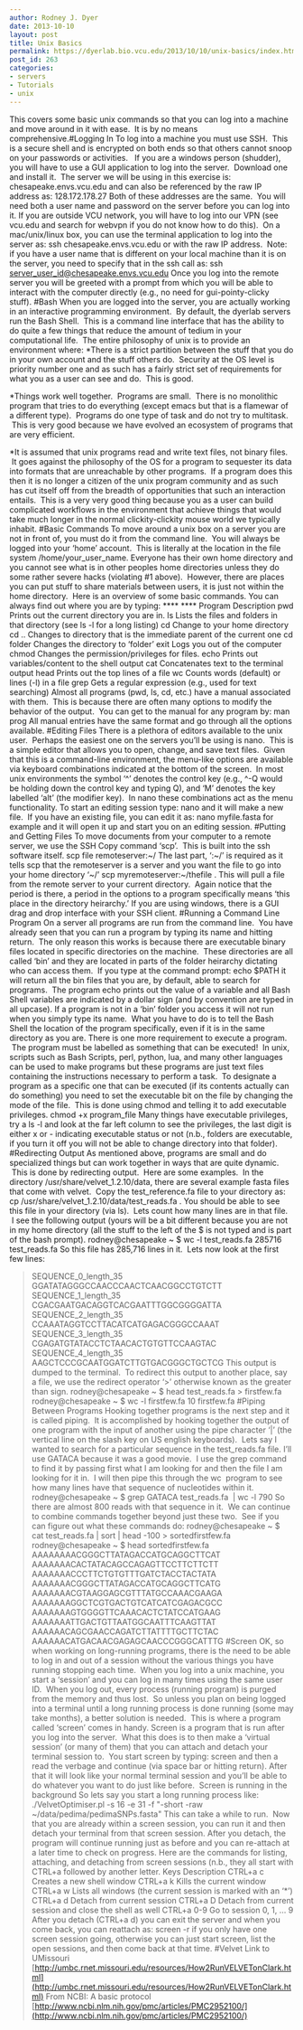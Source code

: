 ```yaml
---
author: Rodney J. Dyer
date: 2013-10-10
layout: post
title: Unix Basics
permalink: https://dyerlab.bio.vcu.edu/2013/10/10/unix-basics/index.html
post_id: 263
categories: 
- servers
- Tutorials
- unix
---
```

This covers some basic unix commands so that you can log into a machine and move around in it with ease.  It is by no means comprehensive.#Logging In
To log into a machine you must use SSH.  This is a secure shell and is encrypted on both ends so that others cannot snoop on your passwords or activities.   If you are a windows person (shudder), you will have to use a GUI application to log into the server.  Download one and install it.  The server we will be using in this exercise is:
chesapeake.envs.vcu.edu
and can also be referenced by the raw IP address as:
128.172.178.27
Both of these addresses are the same.  You will need both a user name and password on the server before you can log into it.
If you are outside VCU network, you will have to log into our VPN (see vcu.edu and search for webvpn if you do not know how to do this).  On a mac/unix/linux box, you can use the terminal application to log into the server as:
ssh chesapeake.envs.vcu.edu
or with the raw IP address.  Note: if you have a user name that is different on your local machine than it is on the server, you need to specify that in the ssh call as:
ssh server_user_id@chesapeake.envs.vcu.edu
Once you log into the remote server you will be greeted with a prompt from which you will be able to interact with the computer directly (e.g., no need for gui-pointy-clicky stuff).
#Bash
When you are logged into the server, you are actually working in an interactive programming environment.  By default, the dyerlab servers run the Bash Shell.  This is a command line interface that has the ability to do quite a few things that reduce the amount of tedium in your computational life.  The entire philosophy of unix is to provide an environment where:
*There is a strict partition between the stuff that you do in your own account and the stuff others do.  Security at the OS level is priority number one and as such has a fairly strict set of requirements for what you as a user can see and do.  This is good.
    
*Things work well together.  Programs are small.  There is no monolithic program that tries to do everything (except emacs but that is a flamewar of a different type).  Programs do one type of task and do not try to multitask.  This is very good because we have evolved an ecosystem of programs that are very efficient.
    
*It is assumed that unix programs read and write text files, not binary files.  It goes against the philosophy of the OS for a program to sequester its data into formats that are unreachable by other programs.  If a program does this then it is no longer a citizen of the unix program community and as such has cut itself off from the breadth of opportunities that such an interaction entails.  This is a very very good thing because you as a user can build complicated workflows in the environment that achieve things that would take much longer in the normal clickity-clickity mouse world we typically inhabit.
#Basic Commands
To move around a unix box on a server you are not in front of, you must do it from the command line.  You will always be logged into your ‘home’ account.  This is literally at the location in the file system /home/your_user_name. Everyone has their own home directory and you cannot see what is in other peoples home directories unless they do some rather severe hacks (violating #1 above).  However, there are places you can put stuff to share materials between users, it is just not within the home directory.  Here is an overview of some basic commands. You can always find out where you are by typing:
**** ****
Program
Description
pwd
Prints out the current directory you are in.
ls
Lists the files and folders in that directory (see ls -l for a long listing)
cd
Change to your home directory
cd ..
Changes to directory that is the immediate parent of the current one
cd folder
Changes the directory to ‘folder’
exit
Logs you out of the computer
chmod
Changes the permission/privileges for files.
echo
Prints out variables/content to the shell output
cat
Concatenates text to the terminal output
head
Prints out the top lines of a file
wc
Counts words (default) or lines (-l) in a file
grep
Gets a regular expression (e.g., used for text searching)
Almost all programs (pwd, ls, cd, etc.) have a manual associated with them.  This is because there are often many options to modify the behavior of the output.  You can get to the manual for any program by:
man prog
All manual entries have the same format and go through all the options available.
#Editing Files
There is a plethora of editors available to the unix user.  Perhaps the easiest one on the servers you’ll be using is nano.  This is a simple editor that allows you to open, change, and save text files.  Given that this is a command-line environment, the menu-like options are available via keyboard combinations indicated at the bottom of the screen.  In most unix environments the symbol ‘^’ denotes the control key (e.g., ^-Q would be holding down the control key and typing Q), and ‘M’ denotes the key labelled ‘alt’ (the modifier key).  In nano these combinations act as the menu functionality.
To start an editing session type:
nano
and it will make a new file.  If you have an existing file, you can edit it as:
nano myfile.fasta
for example and it will open it up and start you on an editing session.
#Putting and Getting Files
To move documents from your computer to a remote server, we use the SSH Copy command ‘scp’.  This is built into the ssh software itself.
scp file remoteserver:~/
The last part, ‘:~/’ is required as it tells scp that the remoteserver is a server and you want the file to go into your home directory ‘~/’
scp myremoteserver:~/thefile .
This will pull a file from the remote server to your current directory.  Again notice that the period is there, a period in the options to a program specifically means ‘this place in the directory heirarchy.’
If you are using windows, there is a GUI drag and drop interface with your SSH client.
#Running a Command Line Program
On a server all programs are run from the command line.  You have already seen that you can run a program by typing its name and hitting return.  The only reason this works is because there are executable binary files located in specific directories on the machine.  These directories are all called ‘bin’ and they are located in parts of the folder heirarchy dictating who can access them.  If you type at the command prompt:
echo $PATH
it will return all the bin files that you are, by default, able to search for programs.  The program echo prints out the value of a variable and all Bash Shell variables are indicated by a dollar sign (and by convention are typed in all upcase).
If a program is not in a ‘bin’ folder you access it will not run when you simply type its name.  What you have to do is to tell the Bash Shell the location of the program specifically, even if it is in the same directory as you are.
There is one more requirement to execute a program.  The program must be labelled as something that can be executed!  In unix, scripts such as Bash Scripts, perl, python, lua, and many other languages can be used to make programs but these programs are just text files containing the instructions necessary to perform a task.  To designate a program as a specific one that can be executed (if its contents actually can do something) you need to set the executable bit on the file by changing the mode of the file.  This is done using chmod and telling it to add executable privileges.
chmod +x program_file
Many things have executable privileges, try a ls -l and look at the far left column to see the privileges, the last digit is either x or - indicating executable status or not (n.b., folders are executable, if you turn it off you will not be able to change directory into that folder).
#Redirecting Output
As mentioned above, programs are small and do specialized things but can work together in ways that are quite dynamic.  This is done by redirecting output.  Here are some examples.  In the directory /usr/share/velvet_1.2.10/data, there are several example fasta files that come with velvet.  Copy the test_reference.fa file to your directory as:
cp /usr/share/velvet_1.2.10/data/test_reads.fa .
You should be able to see this file in your directory (via ls).  Lets count how many lines are in that file.  I see the following output (yours will be a bit different because you are not in my home directory (all the stuff to the left of the $ is not typed and is part of the bash prompt).
rodney@chesapeake ~ $ wc -l test_reads.fa
285716 test_reads.fa
So this file has 285,716 lines in it.  Lets now look at the first few lines:
>SEQUENCE_0_length_35
GGATATAGGGCCAACCCAACTCAACGGCCTGTCTT
>SEQUENCE_1_length_35
CGACGAATGACAGGTCACGAATTTGGCGGGGATTA
>SEQUENCE_2_length_35
CCAAATAGGTCCTTACATCATGAGACGGGCCAAAT
>SEQUENCE_3_length_35
CGAGATGTATACCTCTAACACTGTGTTCCAAGTAC
>SEQUENCE_4_length_35
AAGCTCCCGCAATGGATCTTGTGACGGGCTGCTCG
This output is dumped to the terminal.  To redirect this output to another place, say a file, we use the redirect operator ‘>’ otherwise known as the greater than sign.
rodney@chesapeake ~ $ head test_reads.fa > firstfew.fa
rodney@chesapeake ~ $ wc -l firstfew.fa
10 firstfew.fa
#Piping Between Programs
Hooking together programs is the next step and it is called piping.  It is accomplished by hooking together the output of one program with the input of another using the pipe character ‘|’ (the vertical line on the slash key on US english keyboards).  Lets say I wanted to search for a particular sequence in the test_reads.fa file. I’ll use GATACA because it was a good movie.  I use the grep command to find it by passing first what I am looking for and then the file I am looking for it in.  I will then pipe this through the wc  program to see how many lines have that sequence of nucleotides within it.
rodney@chesapeake ~ $ grep GATACA test_reads.fa  | wc -l
790
So there are almost 800 reads with that sequence in it.  We can continue to combine commands together beyond just these two.  See if you can figure out what these commands do:
rodney@chesapeake ~ $ cat test_reads.fa | sort | head -100 > sortedfirstfew.fa
rodney@chesapeake ~ $ head sortedfirstfew.fa
AAAAAAAACGGGCTTATAGACCATGCAGGCTTCAT
AAAAAAACACTATACAGCCAGAGTTCCTTCTTCTT
AAAAAAACCCTTCTGTGTTTGATCTACCTACTATA
AAAAAAACGGGCTTATAGACCATGCAGGCTTCATG
AAAAAAACGTAAGGAGCGTTTATGCCAAACGAAGA
AAAAAAAGGCTCGTGACTGTCATCATCGAGACGCC
AAAAAAAGTGGGGTTCAAACACTCTATCCATGAAG
AAAAAAATTGACTGTTAATGGCAATTTCAAGTTAT
AAAAAACAGCGAACCAGATCTTATTTTGCTTCTAC
AAAAAACATGACAACGAGAGCAACCCGGGCATTTG
#Screen
OK, so when working on long-running programs, there is the need to be able to log in and out of a session without the various things you have running stopping each time.  When you log into a unix machine, you start a ‘session’ and you can log in many times using the same user ID.  When you log out, every process (running program) is purged from the memory and thus lost.  So unless you plan on being logged into a terminal until a long running process is done running (some may take months), a better solution is needed.  This is where a program called ‘screen’ comes in handy.
Screen is a program that is run after you log into the server.  What this does is to then make a ‘virtual session’ (or many of them) that you can attach and detach your terminal session to.  You start screen by typing:
screen
and then a read the verbage and continue (via space bar or hitting return). After that it will look like your normal terminal session and you’ll be able to do whatever you want to do just like before.  Screen is running in the background
So lets say you start a long running process like:
./VelvetOptimiser.pl -s 16 -e 31 -f "-short -raw ~/data/pedima/pedimaSNPs.fasta"
This can take a while to run.  Now that you are already within a screen session, you can run it and then detach your terminal from that screen session. After you detach, the program will continue running just as before and you can re-attach at a later time to check on progress.
Here are the commands for listing, attaching, and detaching from screen sessions (n.b., they all start with CTRL+a followed by another letter.
Keys
Description
CTRL+a c
Creates a new shell window
CTRL+a k
Kills the current window
CTRL+a w
Lists all windows (the current session is marked with an ‘*’)
CTRL+a d
Detach from current session
CTRL+a D
Detach from current session and close the shell as well
CTRL+a 0-9
Go to session 0, 1, … 9
After you detach (CTRL+a d) you can exit the server and when you come back, you can reattach as:
screen -r
if you only have one screen session going, otherwise you can just start screen, list the open sessions, and then come back at that time.
#Velvet
Link to UMissouri
[http://umbc.rnet.missouri.edu/resources/How2RunVELVETonClark.html](http://umbc.rnet.missouri.edu/resources/How2RunVELVETonClark.html)
From NCBI: A basic protocol
[http://www.ncbi.nlm.nih.gov/pmc/articles/PMC2952100/](http://www.ncbi.nlm.nih.gov/pmc/articles/PMC2952100/)
